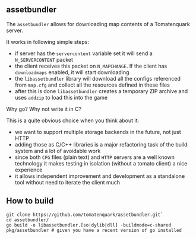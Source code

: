 assetbundler
------------

The `assetbundler` allows for downloading map contents of a Tomatenquark server.

It works in following simple steps:

- if server has the `servercontent` variable set it will send a `N_SERVERCONTENT` packet
- the client receives this packet on `N_MAPCHANGE`. If the client has `downloadmaps` enabled, it will start downloading
- the `libassetbundler` library will download all the configs referenced from `map.cfg` and collect all the resources defined in these files
- after this is done `libassetbundler` creates a temporary ZIP archive and uses `addzip` to load this into the game

Why go? Why not write it in C?

This is a quite obvious choice when you think about it:

- we want to support multiple storage backends in the future, not just HTTP
- adding those as C/C++ libraries is a major refactoring task of the build system and a lot of avoidable work
- since both `CFG` files (plain text) and `HTTP` servers are a well known technology it makes testing in isolation (without a tomato client) a nice experience
- it allows independent improvement and development as a standalone tool without need to iterate the client much

## How to build

```
git clone https://github.com/tomatenquark/assetbundler.git`
cd assetbundler/
go build -o libassetbundler.[so|dylib|dll] -buildmode=c-shared pkg/assetbundler # given you have a recent version of go installed
```
